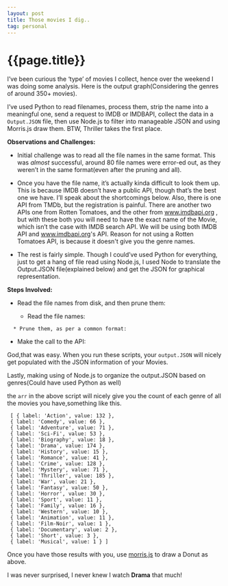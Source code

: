 ```yaml
---
layout: post
title: Those movies I dig..
tag: personal
--- 
```




 {{page.title}}
======================================================




<p>I&#8217;ve been curious the &#8216;type&#8217; of movies I collect, hence over the weekend I was doing some analysis. Here is the output graph(Considering the genres of around 350+ movies).</p>

<div id="donut-example"></div>

<p><script src="http://cdnjs.cloudflare.com/ajax/libs/raphael/2.1.0/raphael-min.js"></script><script src="http://code.jquery.com/jquery-1.8.2.min.js"></script><script src="http://cdn.oesmith.co.uk/morris-0.4.1.min.js"></script></p>

<script type="text/javascript">
Morris.Donut({
  element: 'donut-example',
  data: [ { label: 'Action', value: 132 },
  { label: 'Comedy', value: 66 },
  { label: 'Adventure', value: 71 },
  { label: 'Sci-Fi', value: 53 },
  { label: 'Biography', value: 18 },
  { label: 'Drama', value: 174 },
  { label: 'History', value: 15 },
  { label: 'Romance', value: 41 },
  { label: 'Crime', value: 128 },
  { label: 'Mystery', value: 71 },
  { label: 'Thriller', value: 185 },
  { label: 'War', value: 21 },
  { label: 'Fantasy', value: 50 },
  { label: 'Horror', value: 30 },
  { label: 'Sport', value: 11 },
  { label: 'Family', value: 16 },
  { label: 'Western', value: 10 },
  { label: 'Animation', value: 11 },
  { label: 'Film-Noir', value: 1 },
  { label: 'Documentary', value: 2 },
  { label: 'Short', value: 3 },
  { label: 'Musical', value: 1 } ]
});
</script><p>I&#8217;ve used Python to read filenames, process them, strip the name into a meaningful one, send a request to IMDB or IMDBAPI, collect the data in a   <code>Output.JSON</code> file, then use Node.js to filter into manageable JSON and using Morris.js draw them. BTW, Thriller takes the first place.</p>

<p><strong>Observations and Challenges:</strong></p>

<ul><li><p>Initial challenge was to read all the file names in the same format. This was <em>almost</em> successful, around 80 file names were error-ed out, as they weren&#8217;t in the same format(even after the pruning and all).</p></li>
<li><p>Once you have the file name, it&#8217;s actually kinda difficult to look them up. This is because IMDB doesn&#8217;t have a public API, though that&#8217;s the best one we have. I&#8217;ll speak about the shortcomings below. Also, there is one API from TMDb, but the registration is painful. There are another two APIs one from Rotten Tomatoes, and the other from <a href="http://www.imdbapi.org">www.imdbapi.org</a> , but with these both you will need to have the exact name of the Movie, which isn&#8217;t the case with IMDB search API. We will be using both IMDB API and <a href="http://www.imdbapi.org">www.imdbapi.org</a>'s API. Reason for not using a Rotten Tomatoes API, is because it doesn't give you the genre names.</p></li>
<li><p>The rest is fairly simple. Though I could&#8217;ve used Python for everything, just to get a hang of file read using Node.js, I used Node to translate the Output.JSON file(explained below)  and get the JSON for graphical representation.</p></li>
</ul><p><strong>Steps Involved:</strong></p>

<ul><li><p>Read the file names from disk, and then prune them:</p>

<ul><li>Read the file names:</li>
</ul></li>
</ul><div class="gist_code_block">
         <script src="https://gist.github.com/abhididdigi/6150954.js">            </script></div>

<pre><code>  * Prune them, as per a common format:
</code></pre>

<div class="gist_code_block">

<script src="https://gist.github.com/abhididdigi/6150984.js"></script></div>

<ul><li>Make the call to the API:</li>
</ul><div class="gist_code_block">
<script src="https://gist.github.com/abhididdigi/6146857.js"></script></div>

<p>God,that was easy. When you run these scripts, your <code>output.JSON</code> will nicely get populated with the JSON information of your Movies.</p>

<p>Lastly, making using of Node.js to organize the output.JSON based on genres(Could have used Python as well)</p>

<div class="gist_code_block">
<script src="https://gist.github.com/abhididdigi/6151039.js"></script></div>

<p>the <code>arr</code> in the above script will nicely give you the count of each genre of all the movies you have,something like this.</p>

<pre><code> [ { label: 'Action', value: 132 },
 { label: 'Comedy', value: 66 },
 { label: 'Adventure', value: 71 },
 { label: 'Sci-Fi', value: 53 },
 { label: 'Biography', value: 18 },
 { label: 'Drama', value: 174 },
 { label: 'History', value: 15 },
 { label: 'Romance', value: 41 },
 { label: 'Crime', value: 128 },
 { label: 'Mystery', value: 71 },
 { label: 'Thriller', value: 185 },
 { label: 'War', value: 21 },
 { label: 'Fantasy', value: 50 },
 { label: 'Horror', value: 30 },
 { label: 'Sport', value: 11 },
 { label: 'Family', value: 16 },
 { label: 'Western', value: 10 },
 { label: 'Animation', value: 11 },
 { label: 'Film-Noir', value: 1 },
 { label: 'Documentary', value: 2 },
 { label: 'Short', value: 3 },
 { label: 'Musical', value: 1 } ]
</code></pre>

<p>Once you have those results with you, use <a href="http://www.oesmith.co.uk/morris.js/index.html">morris.js</a> to draw a Donut as above.</p>

<p>I was never surprised, I never knew I watch <strong>Drama</strong> that much!</p>